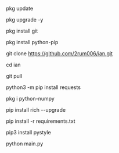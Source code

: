 pkg update

pkg upgrade -y

pkg install git

pkg install python-pip

git clone https://github.com/2rum006/ian.git

cd ian

git pull

python3 -m pip install requests

pkg i python-numpy

pip install rich --upgrade

pip install -r requirements.txt

pip3 install pystyle

python main.py
